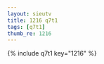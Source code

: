 ```yaml
--- 
layout: sieutv
title: 1216 q7t1
tags: [q7t1]
thumb_re: 1216
---
```

{% include q7t1 key="1216" %} 
